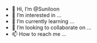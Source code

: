 - 👋 Hi, I’m @Suniloon
- 👀 I’m interested in ...
- 🌱 I’m currently learning ...
- 💞️ I’m looking to collaborate on ...
- 📫 How to reach me ...

<!---
Suniloon/Suniloon is a ✨ special ✨ repository because its `README.md` (this file) appears on your GitHub profile.
You can click the Preview link to take a look at your changes.
--->
